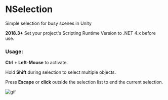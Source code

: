 # NSelection
Simple selection for busy scenes in Unity

**2018.3+**
Set your project's Scripting Runtime Version to .NET 4.x before use.

### Usage:
**Ctrl + Left-Mouse** to activate.

Hold **Shift** during selection to select multiple objects.

Press **Escape** or **click** outside the selection list to end the current selection.

![gif](http://vertx.xyz/wp-content/uploads/2017/12/nSelection2.gif)
